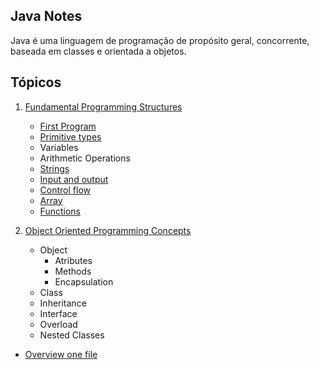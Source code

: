 Java Notes 
----------

Java é uma linguagem de programação de propósito geral, concorrente, baseada em classes e orientada a objetos. 

Tópicos
------

1. [Fundamental Programming Structures](doc/fundamental-programming-structures.md)
    - [First Program](#first-program)
    - [Primitive types](#primitive-types)
    - Variables
    - Arithmetic Operations
    - [Strings](#string)
    - [Input and output](#input-and-output)
    - [Control flow](#control-flow)
    - [Array](#array)
    - [Functions](#functions)

2. [Object Oriented Programming Concepts](doc/object_oriented_programming.md)
    - Object
        - Atributes
        - Methods
        - Encapsulation
    - Class
    - Inheritance
    - Interface
    - Overload
    - Nested Classes 

- [Overview one file](doc/LearnJava.java)
